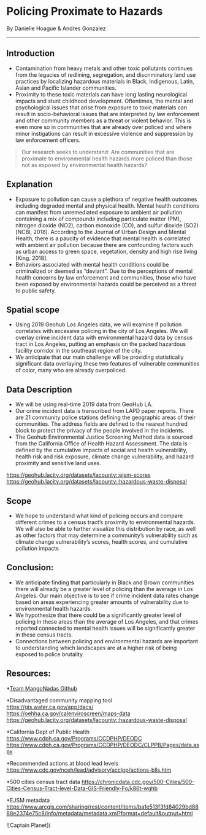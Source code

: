 # Policing Proximate to Hazards
By Danielle Hoague & Andres Gonzalez

-----

## Introduction
- Contamination from heavy metals and other toxic pollutants continues from the legacies of redlining, segregation, and discriminatory land use practices by localizing hazardous materials in Black, Indigenous, Latin, Asian and Pacific Islander communities.
- Proximity to these toxic materials can have long lasting neurological impacts and stunt childhood development. Oftentimes, the mental and psychological issues that arise from exposure to toxic materials can result in socio-behavioral issues that are interpreted by law enforcement and other community members as a threat or violent behavior. This is even more so in communities that are already over policed and where minor instigations can result in excessive violence and suppression by law enforcement officers. 


> Our research seeks to understand: Are communities that are proximate to environmental health hazards more policed than those not as exposed by environmental health hazards? 

## Explanation
- Exposure to pollution can cause a plethora of negative health outcomes including degraded mental and physical health. Mental health conditions can manifest from unremediated exposure to ambient air pollution containing a mix of compounds including particulate matter (PM), nitrogen dioxide (NO2), carbon monoxide (CO), and sulfur dioxide (SO2) [NCBI, 2018]. According to the Journal of Urban Design and Mental Health, there is a paucity of evidence that mental health is correlated with ambient air pollution because there are confounding factors such as urban access to green space, vegetation, density and high rise living [King, 2018].
- Behaviors associated with mental health conditions could be criminalized or deemed as “deviant”. Due to the perceptions of mental health concerns by law enforcement and communities, those who have been exposed by environmental hazards could be perceived as a threat to public safety. 

## Spatial scope
- Using 2019 Geohub Los Angeles data, we will examine if pollution correlates with excessive policing in the city of Los Angeles. We will overlay crime incident data with environmental hazard data by census tract in Los Angeles, putting an emphasis on the packed hazardous facility corridor in the southeast region of the city.
- We anticipate that our main challenge will be providing statistically significant data overlaying these two features of vulnerable communities of color, many who are already overpoliced. 

 

## Data Description
- We will be using real-time 2019 data from GeoHub LA. 
- Our crime incident data is transcribed from LAPD paper reports. There are 21 community police stations defining the geographic areas of their communities. The address fields are defined to the nearest hundred block to protect the privacy of the people involved in the incidents.
- The Geohub Environmental Justice Screening Method data is sourced from the California Office of Health Hazard Assessment. The data is defined by the cumulative impacts of social and health vulnerability, health risk and risk exposure, climate change vulnerability, and hazard proximity and sensitive land uses. 

https://geohub.lacity.org/datasets/lacounty::ejsm-scores
https://geohub.lacity.org/datasets/lacounty::hazardous-waste-disposal


## Scope
- We hope to understand what kind of policing occurs and compare different crimes to a census tract’s proximity to environmental hazards. We will also be able to further visualize this distribution by race, as well as other factors that may determine a community’s vulnerability such as climate change vulnerability’s scores, health scores, and cumulative pollution impacts

## Conclusion:
- We anticipate finding that particularly in Black and Brown communities there will already be a greater level of policing than the average in Los Angeles. Our main objective is to see if crime incident data rates change based on areas experiencing greater amounts of vulnerability due to environmental health hazards. 
- We hypothesize that there could be a significantly greater level of policing in these areas than the average of Los Angeles, and that crimes reported connected to mental health issues will be significantly greater in these census tracts. 
- Connections between policing and environmental hazards are important to understanding which landscapes are at a higher risk of being exposed to police brutality. 




## Resources: 

*[Team MangoNadas Github](https://github.com/Agonzogonzo/Mangonadas)

*Disadvantaged community mapping tool 
https://gis.water.ca.gov/app/dacs/
https://oehha.ca.gov/calenviroscreen/maps-data
https://geohub.lacity.org/datasets/lacounty::hazardous-waste-disposal

*California Dept of Public Health 
https://www.cdph.ca.gov/Programs/CCDPHP/DEODC
https://www.cdph.ca.gov/Programs/CCDPHP/DEODC/CLPPB/Pages/data.aspx

*Recommended actions at blood lead levels
https://www.cdc.gov/nceh/lead/advisory/acclpp/actions-blls.htm

*500 cities census tract data
https://chronicdata.cdc.gov/500-Cities/500-Cities-Census-Tract-level-Data-GIS-Friendly-Fo/k86t-wghb

*EJSM metadata
https://www.arcgis.com/sharing/rest/content/items/ba1e513f3fd84029bd8888e2374e75c8/info/metadata/metadata.xml?format=default&output=html


![Captain Planet](

